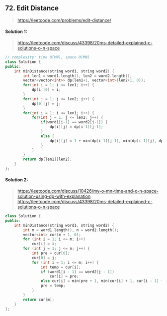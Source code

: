 ## 72. Edit Distance
> https://leetcode.com/problems/edit-distance/

#### Solution 1:
> https://leetcode.com/discuss/43398/20ms-detailed-explained-c-solutions-o-n-space

```cpp
// complexity: time O(MN), space O(MN)
class Solution { 
public:
    int minDistance(string word1, string word2) { 
        int len1 = word1.length(), len2 = word2.length();
        vector<vector<int>> dp(len1+1, vector<int>(len2+1, 0));
        for(int i = 1; i <= len1; i++) {
            dp[i][0] = i;
        }
        for(int j = 1; j <= len2; j++) {
            dp[0][j] = j;
        }
        for(int i = 1; i <= len1; i++) {
            for(int j = 1; j <= len2; j++) {
                if(word1[i-1] == word2[j-1]) {
                    dp[i][j] = dp[i-1][j-1];
                }
                else {
                    dp[i][j] = 1 + min(dp[i-1][j-1], min(dp[i-1][j], dp[i][j-1]));
                }
            }
        }
        return dp[len1][len2];
    }
};
```

#### Solution 2:
> https://leetcode.com/discuss/10426/my-o-mn-time-and-o-n-space-solution-using-dp-with-explanation
> https://leetcode.com/discuss/43398/20ms-detailed-explained-c-solutions-o-n-space

```cpp
class Solution { 
public:
    int minDistance(string word1, string word2) {
        int m = word1.length(), n = word2.length();
        vector<int> cur(m + 1, 0);
        for (int i = 1; i <= m; i++)
            cur[i] = i;
        for (int j = 1; j <= n; j++) {
            int pre = cur[0];
            cur[0] = j;
            for (int i = 1; i <= m; i++) {
                int temp = cur[i];
                if (word1[i - 1] == word2[j - 1])
                    cur[i] = pre;
                else cur[i] = min(pre + 1, min(cur[i] + 1, cur[i - 1] + 1));
                pre = temp;
            }
        }
        return cur[m]; 
    }
}; 
```
